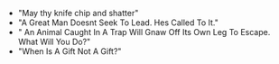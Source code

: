 - "May thy knife chip and shatter"
- "A Great Man Doesnt Seek To Lead. Hes Called To It."
- " An Animal Caught In A Trap Will Gnaw Off Its Own Leg To Escape. What Will You Do?"
- "When Is A Gift Not A Gift?"
